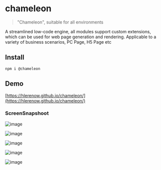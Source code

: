 # chameleon

> "Chameleon", suitable for all environments

A streamlined low-code engine, all modules support custom extensions, which can be used for web page generation and rendering. Applicable to a variety of business scenarios, PC Page, H5 Page etc

## Install

```shell
npm i @chameleon
```

## Demo

[https://hlerenow.github.io/chameleon/](https://hlerenow.github.io/chameleon/)

### ScreenSnapshoot

![image](https://user-images.githubusercontent.com/13299648/218920616-302a9eb6-a71a-4f4b-8e77-d892972eee2f.png)

![image](https://user-images.githubusercontent.com/13299648/218920783-0d1cc275-a238-4d80-a717-dbbbf54b4713.png)

![image](https://user-images.githubusercontent.com/13299648/218920845-0c4c549d-df56-4b0a-9b72-95dd0c0fcaf5.png)

![image](https://user-images.githubusercontent.com/13299648/218921002-a25cfdd6-f27a-4b19-83fe-a6a264e4e4b5.png)

![image](https://user-images.githubusercontent.com/13299648/218920640-9be3b1ba-1dc2-42c5-922f-f3c5f97a9d96.png)
